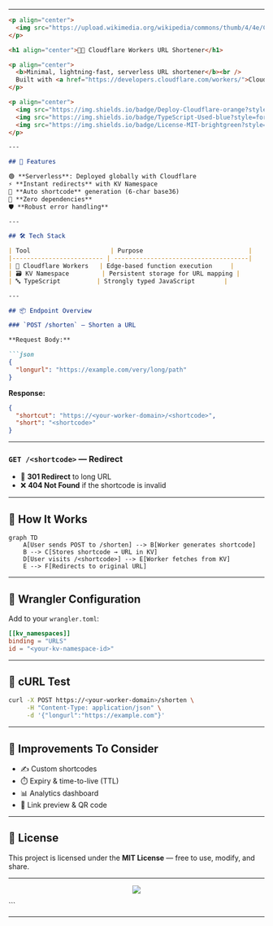 

---

```markdown
<p align="center">
  <img src="https://upload.wikimedia.org/wikipedia/commons/thumb/4/4e/Cloudflare_Logo.svg/512px-Cloudflare_Logo.svg.png" width="120" alt="Cloudflare Logo">
</p>

<h1 align="center">🔗✨ Cloudflare Workers URL Shortener</h1>

<p align="center">
  <b>Minimal, lightning-fast, serverless URL shortener</b><br />
  Built with <a href="https://developers.cloudflare.com/workers/">Cloudflare Workers</a> + <a href="https://developers.cloudflare.com/workers/platform/namespaces/">KV Namespace</a>
</p>

<p align="center">
  <img src="https://img.shields.io/badge/Deploy-Cloudflare-orange?style=for-the-badge&logo=cloudflare" />
  <img src="https://img.shields.io/badge/TypeScript-Used-blue?style=for-the-badge&logo=typescript" />
  <img src="https://img.shields.io/badge/License-MIT-brightgreen?style=for-the-badge" />
</p>

---

## 🌟 Features

🟢 **Serverless**: Deployed globally with Cloudflare  
⚡ **Instant redirects** with KV Namespace  
🧠 **Auto shortcode** generation (6-char base36)  
🧪 **Zero dependencies**  
🛡️ **Robust error handling**  

---

## 🛠️ Tech Stack

| Tool                      | Purpose                             |
|------------------------- | -------------------------------------|
| 🧱 Cloudflare Workers   | Edge-based function execution     |
| 🗃️ KV Namespace         | Persistent storage for URL mapping |
| 🔤 TypeScript          | Strongly typed JavaScript        |

---

## 📦 Endpoint Overview

### `POST /shorten` — Shorten a URL

**Request Body:**

```json
{
  "longurl": "https://example.com/very/long/path"
}
```

**Response:**

```json
{
  "shortcut": "https://<your-worker-domain>/<shortcode>",
  "short": "<shortcode>"
}
```

---

### `GET /<shortcode>` — Redirect

- 🔁 **301 Redirect** to long URL  
- ❌ **404 Not Found** if the shortcode is invalid

---

## 🧠 How It Works

```mermaid
graph TD
    A[User sends POST to /shorten] --> B[Worker generates shortcode]
    B --> C[Stores shortcode → URL in KV]
    D[User visits /<shortcode>] --> E[Worker fetches from KV]
    E --> F[Redirects to original URL]
```

---

## 🔧 Wrangler Configuration

Add to your `wrangler.toml`:

```toml
[[kv_namespaces]]
binding = "URLS"
id = "<your-kv-namespace-id>"
```

---

## 🧪 cURL Test

```bash
curl -X POST https://<your-worker-domain>/shorten \
     -H "Content-Type: application/json" \
     -d '{"longurl":"https://example.com"}'
```

---

## 🔮 Improvements To Consider

- ✍️ Custom shortcodes  
- ⏱️ Expiry & time-to-live (TTL)  
- 📊 Analytics dashboard  
- 🔗 Link preview & QR code

---

## 📄 License

This project is licensed under the **MIT License** — free to use, modify, and share.

---

<p align="center">
  <img src="https://img.shields.io/badge/Made%20with-💛%20by%20Cloudflare-lightgrey?style=flat" />
</p>
```

---